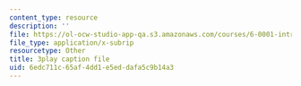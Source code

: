 ```yaml
---
content_type: resource
description: ''
file: https://ol-ocw-studio-app-qa.s3.amazonaws.com/courses/6-0001-introduction-to-computer-science-and-programming-in-python-fall-2016/6edc711c65af4dd1e5eddafa5c9b14a3_P-0w8xWcnDQ.srt
file_type: application/x-subrip
resourcetype: Other
title: 3play caption file
uid: 6edc711c-65af-4dd1-e5ed-dafa5c9b14a3
---
```

